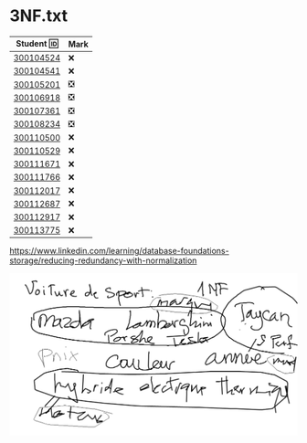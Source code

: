# 3NF.txt


| Student :id:               | Mark                          |
|----------------------------|-------------------------------|
| [300104524](300104524.txt) | :x:                           |
| [300104541](300104541.txt) | :x:                           |
| [300105201](300105201.txt) | :negative_squared_cross_mark: |
| [300106918](300106918.txt) | :negative_squared_cross_mark: |
| [300107361](300107361.txt) | :negative_squared_cross_mark: |
| [300108234](300108234.txt) | :negative_squared_cross_mark: |
| [300110500](300110500.txt) | :x:                           |
| [300110529](300110529.txt) | :x:                           |
| [300111671](300111671.txt) | :x:                           |
| [300111766](300111766.txt) | :x:                           |
| [300112017](300112017.txt) | :x:                           |
| [300112687](300112687.txt) | :x:                           |
| [300112917](300112917.txt) | :x:                           |
| [300113775](300113775.txt) | :x:                           |


https://www.linkedin.com/learning/database-foundations-storage/reducing-redundancy-with-normalization

![image](images/Voiture-NF.png)
